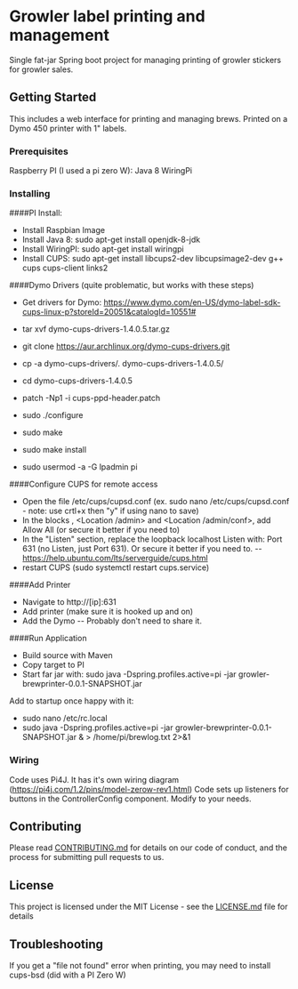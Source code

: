 # Growler label printing and management

Single fat-jar Spring boot project for managing printing of growler stickers for growler sales.

## Getting Started

This includes a web interface for printing and managing brews.
Printed on a Dymo 450 printer with 1" labels.

### Prerequisites

Raspberry PI (I used a pi zero W):
Java 8
WiringPi

### Installing

####PI Install:
 - Install Raspbian Image
 - Install Java 8: sudo apt-get install openjdk-8-jdk
 - Install WiringPI: sudo apt-get install wiringpi
 - Install CUPS: sudo apt-get install libcups2-dev libcupsimage2-dev g++ cups cups-client links2

####Dymo Drivers (quite problematic, but works with these steps)
 - Get drivers for Dymo: https://www.dymo.com/en-US/dymo-label-sdk-cups-linux-p?storeId=20051&catalogId=10551#

 - tar xvf dymo-cups-drivers-1.4.0.5.tar.gz
 - git clone https://aur.archlinux.org/dymo-cups-drivers.git
 - cp -a dymo-cups-drivers/. dymo-cups-drivers-1.4.0.5/
 - cd dymo-cups-drivers-1.4.0.5
 - patch -Np1 -i cups-ppd-header.patch
 - sudo ./configure
 - sudo make
 - sudo make install
 - sudo usermod -a -G lpadmin pi

####Configure CUPS for remote access
 - Open the file /etc/cups/cupsd.conf (ex. sudo nano /etc/cups/cupsd.conf - note: use crtl+x then "y" if using nano to save)
 - In the blocks <Location /> , <Location /admin> and <Location /admin/conf>, add Allow All (or secure it better if you need to)
 - In the "Listen" section, replace the loopback localhost Listen with: Port 631 (no Listen, just Port 631). Or secure it better if you need to.
 -- https://help.ubuntu.com/lts/serverguide/cups.html
 - restart CUPS (sudo systemctl restart cups.service)

####Add Printer
 - Navigate to http://[ip]:631
 - Add printer (make sure it is hooked up and on)
 - Add the Dymo
 -- Probably don't need to share it.

####Run Application
 - Build source with Maven
 - Copy target to PI
 - Start far jar with: sudo java -Dspring.profiles.active=pi -jar growler-brewprinter-0.0.1-SNAPSHOT.jar
 
Add to startup once happy with it:
 - sudo nano /etc/rc.local
 - sudo java -Dspring.profiles.active=pi -jar growler-brewprinter-0.0.1-SNAPSHOT.jar & > /home/pi/brewlog.txt 2>&1

### Wiring
Code uses Pi4J. It has it's own wiring diagram (https://pi4j.com/1.2/pins/model-zerow-rev1.html)
Code sets up listeners for buttons in the ControllerConfig component. Modify to your needs.


## Contributing

Please read [CONTRIBUTING.md](https://gist.github.com/PurpleBooth/b24679402957c63ec426) for details on our code of conduct, and the process for submitting pull requests to us.


## License

This project is licensed under the MIT License - see the [LICENSE.md](LICENSE.md) file for details

## Troubleshooting
If you get a "file not found" error when printing, you may need to install cups-bsd (did with a PI Zero W)